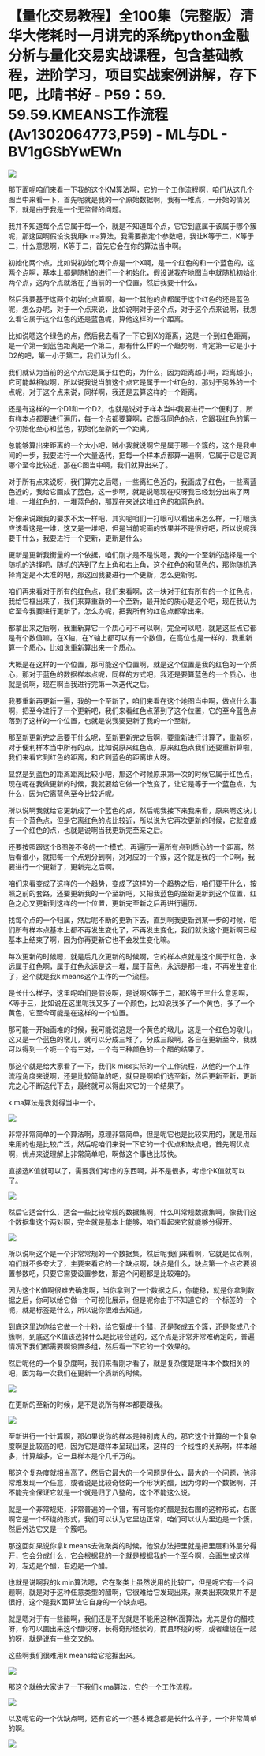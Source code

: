 # 【量化交易教程】全100集（完整版）清华大佬耗时一月讲完的系统python金融分析与量化交易实战课程，包含基础教程，进阶学习，项目实战案例讲解，存下吧，比啃书好 - P59：59. 59.59.KMEANS工作流程(Av1302064773,P59) - ML与DL - BV1gGSbYwEWn

![](img/7c81e317a2e6de5d0104bb652e2752a9_0.png)

那下面呢咱们来看一下我的这个KM算法啊，它的一个工作流程啊，咱们从这几个图当中来看一下，首先呢就是我的一个原始数据啊，我有一堆点，一开始的情况下，就是由于我是一个无监督的问题。

我并不知道每个点它属于每一个，就是不知道每个点，它它到底属于该属于哪个簇呢，那这回啊假设说我用k ma算法，我需要指定个参数吧，我让K等于二，K等于二，什么意思啊，K等于二，首先它会在你的算法当中啊。

初始化两个点，比如说初始化两个点是一个X啊，是一个红色的和一个蓝色的，这两个点啊，基本上都是随机的进行一个初始化，假设说我在地图当中就随机初始化两个点，这两个点就落在了当前的一个位置，然后我要干什么。

然后我要基于这两个初始化点算啊，每一个其他的点都属于这个红色的还是蓝色呢，怎么办呢，对于一个点来说，比如说啊对于这个点，对于这个点来说啊，我怎么看它属于这个红色的还是蓝色呢，算他这样的一个距离。

比如说嗯这个绿色的点，然后我去看了一下它到X的距离，这是一个到红色距离，是一个第一到蓝色距离是一个第二，那有什么样的一个趋势啊，肯定第一它是小于D2的吧，第一小于第二，我们认为什么。

我们就认为当前的这个点它是属于红色的，为什么，因为距离越小啊，距离越小，它可能越相似啊，所以说我说当前这个点它是属于一个红色的，那对于另外的一个点呢，对于这个点来说，同样啊，我还是去算这样的一个距离。

还是有这样的一个D1和一个D2，也就是说对于样本当中我要进行一个便利了，所有样本点都要进行遍历，每一个点都要算啊，它跟我同色的点，它跟我红色的第一个初始化至心和蓝色，初始化至新的一个距离。

总能够算出来距离的一个大小吧，贼小我就说啊它是属于哪一个簇的，这个是我中间的一步，我要进行一个大量迭代，把每一个样本点都算一遍啊，它属于它是它离哪个至今比较近，那在C图当中啊，我们就算出来了。

对于所有点来说呀，我们算完之后嗯，一些离红色近的，我画成了红色，一些离蓝色近的，我给它画成了蓝色，这一步啊，就是说嗯现在哎呀我已经划分出来了两堆，一堆红色的，一堆蓝色的，那现在来说这堆红色的和蓝色的。

好像来说跟我的要求不太一样吧，其实呢咱们一打眼可以看出来怎么样，一打眼我应该看这是一堆，这又是一堆吧，但是当前呢画的效果并不是很好吧，所以说呢我要干什么，我要进行一个更新，更新是什么。

更新是更新我衡量的一个依据，咱们刚才是不是说嗯，我的一个至新的选择是一个随机的选择吧，随机的选到了左上角和右上角，这个红色的和蓝色的，那你随机选择肯定是不太准的吧，那这回我要进行一个更新，怎么更新呢。

咱们再来看对于所有的红色点，我们来看啊，这一块对于红有所有的一个红色点，我给它框出来了，我们来算重新的一个至新，最开始的质心是这个吧，现在我认为它至今我要进行更新了，怎么办呢，把我所有的红色点都拿出来。

都拿出来之后啊，我重新算它一个质心可不可以啊，完全可以吧，就是这些点它都是有个数值嘛，在X轴，在Y轴上都可以有一个数值，在高位也是一样的，我重新算一个质心，比如说重新算出来一个质心。

大概是在这样的一个位置，那可能这个位置啊，就是这个位置是我的红色的一个质心，那对于蓝色的数据样本点呢，同样的方式吧，我还是要算蓝色的一个质心，也就是说啊，现在啊当我进行完第一次迭代之后。

我要重新再更新一遍，我的一个至新了，咱们来看在这个地图当中啊，做点什么事啊，把至今进行了一个更新吧，我们来看红色点落到了这个位置，它的至今蓝色点落到了这样的一个位置，也就是说我要更新了我的一个至新。

那至新更新完之后要干什么呢，至新更新完之后啊，要重新进行计算了，重新呀，对于便利样本当中所有的点，比如说原来红色点，原来红色点我们还要重新算啦，我们来看它到红色的距离，和它到蓝色的距离谁大呀。

显然是到蓝色的距离距离比较小吧，那这个时候原来第一次的时候它属于红色点，现在呢在我做更新的时候，我就要给它做一个改变了，让它是等于一个蓝色点，为什么，因为它离蓝色至今比较近呢。

所以说啊我就给它更新成了一个蓝色的点，然后呢我接下来我来看，原来啊这块儿有一个蓝色点，但是它离红色的点比较近，所以说为它再次更新的时候，它就变成了一个红色的点，也就是说啊当我更新完至亲之后。

还要按照跟这个B图差不多的一个模式，再遍历一遍所有点到质心的一个距离，然后看谁小，就把每一个点划分到啊，对对应的一个簇，这个就是我的一个D啊，我要进行一个更新了，更新完之后啊。

咱们来看变成了这样的一个趋势，变成了这样的一个趋势之后，咱们要干什么，按照之前的套路，还要更新我的一个至新吧，又把我蓝色的至新更新到这个位置，红色之心又更新到这样的一个位置，更新完至新之后再进行遍历。

找每个点的一个归属，然后呢不断的更新下去，直到啊我更新到某一步的时候，咱们所有样本点基本上都不再发生变化了，不再发生变化，我们就说这个更新啊已经基本上结束了啊，因为你再更新它也不会发生变化嘛。

每次更新的时候嗯，就是后几次更新的时候啊，它的样本点就是这个属于红色，永远属于红色啊，属于红色永远是这一堆，属于蓝色，永远是那一堆，不再发生变化了，这个就是我k means这个工作的一个流程。

是长什么样子，这里呢咱们是假设啊，是说啊K等于二，那K等于三什么意思啊，K等于三，比如说在这里呢我又多了一个颜色，比如说我多了一个黄色，多了一个黄色，它至今可能是在这样的一个位置。

那可能一开始画堆的时候，我可能说这是一个黄色的墩儿，这是一个红色的墩儿，这又是一个蓝色的墩儿，就可以分成三堆了，分成三段啊，各自在更新至今，我就可以得到一个呃一个有三对，一个有三种颜色的一个醋的结果了。

那这个就是给大家看了一下，我们k miss实际的一个工作流程，从他的一个工作流程角度来说啊，还是比较简单的吧，就只是啊咱们选至新，然后更新至新，更新完之心不断迭代下去，最终就可以得出来它的一个结果了。

k ma算法是我觉得当中一个。

![](img/7c81e317a2e6de5d0104bb652e2752a9_2.png)

非常非常简单的一个算法啊，原理非常简单，但是呢它也是比较实用的，就是用起来用的也是比较广泛，然后呢咱们来说一下它的一个优点和缺点吧，首先啊优点啊，优点来说理解上非常简单吧，啊做这个事也比较快。

直接选K值就可以了，需要我们考虑的东西啊，并不是很多，考虑个K值就可以了。

![](img/7c81e317a2e6de5d0104bb652e2752a9_4.png)

然后它适合什么，适合一些比较常规的数据集啊，什么叫常规数据集啊，像我们这个数据集这个两对啊，完全就是基本上能够，咱们看起来它就能够分得开。



![](img/7c81e317a2e6de5d0104bb652e2752a9_6.png)

所以说啊这个是一个非常常规的一个数据集，然后呢我们来看啊，它就是优点啊，咱们就不多夸大了，主要来看它的一个缺点啊，缺点是什么，缺点第一个点它要设置参数吧，只要它需要设置参数，那这个问题都是比较难的。

因为这个K值啊很难去确定啊，当你拿到了一个数据之后，你能稳，就是你拿到数据之后，你可以给它做一个可视化展示，但是呢你由于不知道它的一个标签的一个呃，就是标签是什么，所以说你很难去知道。

到底这里边你给它做一个十粉，给它锯成十个醋，还是聚成五个簇，还是聚成八个簇啊，到底这个K值该选择什么是比较合适的，这个点是非常非常难确定的，普遍情况下我们都需要啊设置多组，然后看一下它的一个效果的。

然后呢他的一个复杂度啊，我们来看刚才看了，就是复杂度是跟样本个数相关的吧，因为每一次我们在更新一个质新的时候。



![](img/7c81e317a2e6de5d0104bb652e2752a9_8.png)

在更新的至新的时候，是不是说所有样本都要跟我。

![](img/7c81e317a2e6de5d0104bb652e2752a9_10.png)

至新进行一个计算啊，那如果说你的样本是特别庞大的，那它这个计算的一个复杂度啊是比较高的吧，因为它是跟样本呈现出来，这样的一个线性的关系啊，样本越多，计算越多，它一旦样本是个几千万的。

那这个复杂度就相当高了，然后它最大的一个问题是什么，最大的一个问题，他非常难发现一个任意，或者说是比较奇怪的一个形状的醋，因为你的一个数据啊，并不能完全保证它就是一个就是归了八整的，这个不能这么说。

就是一个非常规矩，非常普遍的一个错，有可能你的醋是我右图的这种形式，右图啊它是一个环绕的形式，我们可以认为它里边正常，咱们可以认为里边是一个簇，然后外边它又是一个簇吧。

那这回如果说你拿k means去做聚类的时候，他没办法把里就是把里层和外层分得开，它会分成什么，它会根据我的一个就是根据我的一个至今啊，会画生成这样的，左边是个醋，右边是一个醋。

也就是说啊我的k min算法嗯，它在聚类上虽然说用的比较广，但是呢它有一个问题啊，就是对于这种任意类型的醋啊，它很难给它发现出来，聚类出来效果并不是很好，这个是我K面算法它自身的一个缺点吧。

就是嗯对于有一些醋啊，我们还是不光就是不能用这种K面算法，尤其是你的醋哎呀，你可以画出来这个醋哎呀，长得奇形怪状的，而且环绕的呀，或者缠绕在一起的呀，就是说有一些交叉的。

这些啊我们很难用k means给它挖掘出来。

![](img/7c81e317a2e6de5d0104bb652e2752a9_12.png)

那这个就给大家讲了一下我们k ma算法，它的一个工作流程。

![](img/7c81e317a2e6de5d0104bb652e2752a9_14.png)

以及呢它的一个优缺点啊，还有它的一个基本概念都是长什么样子，一个非常简单的啊。

![](img/7c81e317a2e6de5d0104bb652e2752a9_16.png)